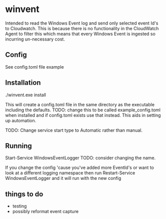 # winvent

Intended to read the Windows Event log and send only selected event Id's to Cloudwatch. This is because there is no functionality in the CloudWatch Agent to filter this which means that every Windows Event is ingested so incurring un-necessary cost. 

## Config

See config.toml file example

## Installation

./winvent.exe install

This will create a config.toml file in the same directory as the executable including the defaults. TODO: change this to be called example_config.toml when installed and if config.toml exists use that instead. This aids in setting up automation.

TODO: Change service start type to Automatic rather than manual. 

## Running 

Start-Service WindowsEventLogger TODO: consider changing the name. 

If you change the config 'cause you've added more EventId's or want to look at a different logging namespace then run Restart-Service WindowsEventLogger and it will run with the new config

## things to do

* testing
* possibly reformat event capture